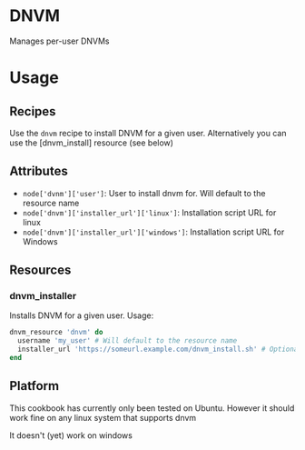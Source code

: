 # DNVM
Manages per-user DNVMs

# Usage
## Recipes
Use the `dnvm` recipe to install DNVM for a given user.
Alternatively you can use the [dnvm_install] resource (see below)

## Attributes
 * `node['dvnm']['user']`: User to install dnvm for. Will default to the resource name
 * `node['dnvm']['installer_url']['linux']`: Installation script URL for linux
 * `node['dnvm']['installer_url']['windows']`: Installation script URL for Windows

## Resources
### dnvm_installer
Installs DNVM for a given user. Usage:
```ruby
dnvm_resource 'dnvm' do
  username 'my_user' # Will default to the resource name
  installer_url 'https://someurl.example.com/dnvm_install.sh' # Optional
end
```

## Platform
This cookbook has currently only been tested on Ubuntu.
However it should work fine on any linux system that supports dnvm

It doesn't (yet) work on windows
